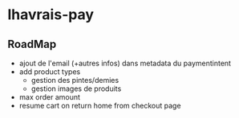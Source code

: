 # lhavrais-pay

## RoadMap
- ajout de l'email (+autres infos) dans metadata du paymentintent
- add product types
    - gestion des pintes/demies
    - gestion images de produits
- max order amount
- resume cart on return home from checkout page
